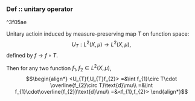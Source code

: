 




### Def :: unitary operator

^3f05ae

Unitary actioin induced by measure-preserving  map $T$ on function space:
$$U_{T}:L^{2}(X,\mu)\rightarrow L^{2}(X,\mu),$$
defined by $f\rightarrow f\circ T$.

Then for any two function $f_{1},f_{2}\in L^{2}(X,\mu)$, 
$$\begin{align*}
<U_{T}f,U_{T}f_{2}>
=&\int f_{1}\circ T\cdot \overline{f_{2}\circ T}\text{d}\mu\\
=&\int f_{1}\cdot\overline{f_{2}}\text{d}\mu\\
=&<f_{1},f_{2}>
\end{align*}$$
